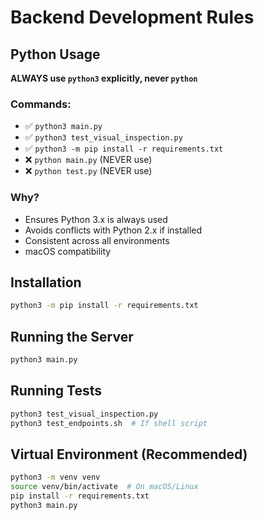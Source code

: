 # Backend Development Rules

## Python Usage

**ALWAYS use `python3` explicitly, never `python`**

### Commands:
- ✅ `python3 main.py`
- ✅ `python3 test_visual_inspection.py`
- ✅ `python3 -m pip install -r requirements.txt`
- ❌ `python main.py` (NEVER use)
- ❌ `python test.py` (NEVER use)

### Why?
- Ensures Python 3.x is always used
- Avoids conflicts with Python 2.x if installed
- Consistent across all environments
- macOS compatibility

## Installation

```bash
python3 -m pip install -r requirements.txt
```

## Running the Server

```bash
python3 main.py
```

## Running Tests

```bash
python3 test_visual_inspection.py
python3 test_endpoints.sh  # If shell script
```

## Virtual Environment (Recommended)

```bash
python3 -m venv venv
source venv/bin/activate  # On macOS/Linux
pip install -r requirements.txt
python3 main.py
```
